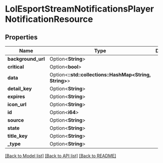 # LolEsportStreamNotificationsPlayerNotificationResource

## Properties

Name | Type | Description | Notes
------------ | ------------- | ------------- | -------------
**background_url** | Option<**String**> |  | [optional]
**critical** | Option<**bool**> |  | [optional]
**data** | Option<**::std::collections::HashMap<String, String>**> |  | [optional]
**detail_key** | Option<**String**> |  | [optional]
**expires** | Option<**String**> |  | [optional]
**icon_url** | Option<**String**> |  | [optional]
**id** | Option<**i64**> |  | [optional]
**source** | Option<**String**> |  | [optional]
**state** | Option<**String**> |  | [optional]
**title_key** | Option<**String**> |  | [optional]
**_type** | Option<**String**> |  | [optional]

[[Back to Model list]](../README.md#documentation-for-models) [[Back to API list]](../README.md#documentation-for-api-endpoints) [[Back to README]](../README.md)


